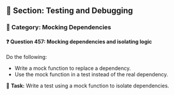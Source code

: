 ## 📘 Section: Testing and Debugging  
### 🔹 Category: Mocking Dependencies  
#### ❓ Question 457: Mocking dependencies and isolating logic

Do the following:

- Write a mock function to replace a dependency.
- Use the mock function in a test instead of the real dependency.

🔧 **Task:** Write a test using a mock function to isolate dependencies.
